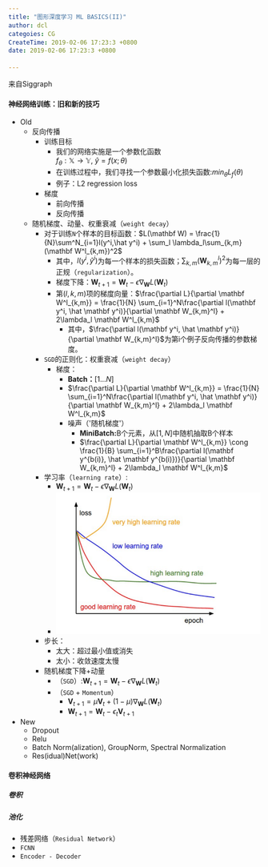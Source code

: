 ```yaml
---
title: "图形深度学习 ML BASICS(II)"
author: dcl
categoies: CG
CreateTime: 2019-02-06 17:23:3 +0800
date: 2019-02-06 17:23:3 +0800

---
```

来自Siggraph

<!--more-->

#### 神经网络训练：旧和新的技巧
- Old
    - 反向传播
        - 训练目标
            - 我们的网络实施是一个参数化函数<br>$f_\theta: \mathbb X \to \mathbb Y$, $\widehat y = f(x;\theta)$
            - 在训练过程中，我们寻找一个参数最小化损失函数:${min}_\theta L_f(\theta)$
            - 例子：L2 regression loss
        - 梯度
            - 前向传播
            - 反向传播
    - 随机梯度、动量、权重衰减（`weight decay`）
        - 对于训练`N`个样本的目标函数：$L(\mathbf W) = \frac{1}{N}\sum^N_{i=1}l(y^i,\hat y^i) + \sum_l \lambda_l\sum_{k,m}(\mathbf W^l_{k,m})^2$
            - 其中，$l(y^i,\hat y^i)$为每一个样本的损失函数；$\sum_{k,m}(\mathbf W^l_{k,m})^2$为每一层的正规（`regularization`）。
            - 梯度下降：$\mathbf W_{t+1} = \mathbf W_{t} - \epsilon \nabla_{\mathbf W}L(\mathbf W_t)$
            - 第$(l, k, m)$项的梯度向量：$\frac{\partial L}{\partial \mathbf W^l_{k,m}} = \frac{1}{N} \sum_{i=1}^N\frac{\partial l(\mathbf y^i, \hat  \mathbf y^i)}{\partial \mathbf W_{k,m}^l} + 2\lambda_l \mathbf W^l_{k,m}$
                - 其中，$\frac{\partial l(\mathbf y^i, \hat  \mathbf y^i)}{\partial \mathbf W_{k,m}^l}$为第i个例子反向传播的参数梯度。
        - `SGD`的正则化：权重衰减（`weight decay`）
            - 梯度：
                - <b>Batch：</b>$[1...N]$
                - $\frac{\partial L}{\partial \mathbf W^l_{k,m}} = \frac{1}{N} \sum_{i=1}^N\frac{\partial l(\mathbf y^i, \hat  \mathbf y^i)}{\partial \mathbf W_{k,m}^l} + 2\lambda_l \mathbf W^l_{k,m}$
                - 噪声（'随机梯度'）
                    - <b>MiniBatch:</b>B个元素，从$[1,N]$中随机抽取B个样本
                    - $\frac{\partial L}{\partial \mathbf W^l_{k,m}} \cong \frac{1}{B} \sum_{i=1}^B\frac{\partial l(\mathbf y^{b(i)}, \hat  \mathbf y^{b(i)})}{\partial \mathbf W_{k,m}^l} + 2\lambda_l \mathbf W^l_{k,m}$
        - 学习率（`learning rate`）:
            - $\mathbf W_{t+1} = \mathbf W_{t} - \epsilon \nabla_{\mathbf W}L(\mathbf W_t)$
            - !['img'](../images/learning_rate.png)
        - 步长：
            - 太大：超过最小值或消失
            - 太小：收敛速度太慢
        - 随机梯度下降+动量
            - （`SGD`）:$\mathbf W_{t+1} = \mathbf W_{t} - \epsilon \nabla_{\mathbf W}L(\mathbf W_t)$
            - （`SGD` + `Momentum`）
                - $\mathbf V_{t+1} = \mu \mathbf V_t + (1-\mu) \nabla_{\mathbf W}L(\mathbf W_t)$
                - $\mathbf W_{t+1} = \mathbf W_t - \epsilon_t \mathbf V_{t+1}$
- New
    - Dropout
    - Relu
    - Batch Norm(alization), GroupNorm, Spectral Normalization
    - Res(idual)Net(work)

#### 卷积神经网络
##### 卷积
##### 池化
- 残差网络（`Residual Network`）
- `FCNN`
- `Encoder - Decoder`